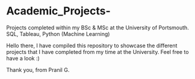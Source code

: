 # Academic_Projects-
Projects completed within my BSc &amp; MSc at the University of Portsmouth. SQL, Tableau, Python (Machine Learning)

Hello there, I have compiled this repository to showcase the different projects that I have completed from my time at the University. Feel free to have a look :)

Thank you, 
from Pranil G.
